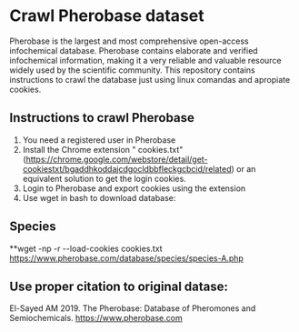 # Crawl Pherobase dataset

Pherobase is the largest and most comprehensive open-access infochemical database. Pherobase contains elaborate and verified infochemical information, making it a very reliable and valuable resource widely used by the scientific community. This repository contains instructions to crawl the database just using linux comandas and apropiate cookies.

## Instructions to crawl Pherobase
1. You need a registered user in Pherobase
2. Install the Chrome extension " cookies.txt" (https://chrome.google.com/webstore/detail/get-cookiestxt/bgaddhkoddajcdgocldbbfleckgcbcid/related) or an equivalent solution to get the login cookies.
3. Login to Pherobase and export cookies using the extension 
4. Use wget in bash to download database:

##  Species
**wget -np -r --load-cookies cookies.txt https://www.pherobase.com/database/species/species-A.php


## Use proper citation to original datase:
El-Sayed AM 2019. The Pherobase: Database of Pheromones and Semiochemicals. <https://www.pherobase.com>
